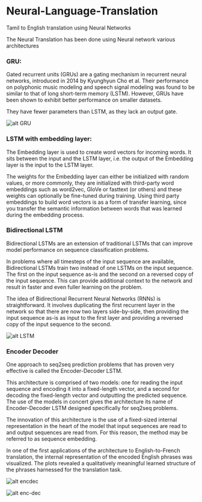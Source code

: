 # Neural-Language-Translation

Tamil to English translation using Neural Networks

The Neural Translation has been done using Neural network various architectures

### GRU:

Gated recurrent units (GRUs) are a gating mechanism in recurrent neural networks, introduced in 2014 by Kyunghyun Cho et al. Their performance on polyphonic music modeling and speech signal modeling was found to be similar to that of long short-term memory (LSTM). However, GRUs have been shown to exhibit better performance on smaller datasets.

They have fewer parameters than LSTM, as they lack an output gate.

![alt GRU](https://encrypted-tbn0.gstatic.com/images?q=tbn:ANd9GcT40y8e1AyGtWneAlHeNjCahIxQPYuhrHhb5IRoCkE1lbnECm90)

### LSTM with embedding layer:

The Embedding layer is used to create word vectors for incoming words. It sits between the input and the LSTM layer, i.e. the output of the Embedding layer is the input to the LSTM layer.

The weights for the Embedding layer can either be initialized with random values, or more commonly, they are initialized with third-party word embeddings such as word2vec, GloVe or fasttext (or others) and these weights can optionally be fine-tuned during training. Using third party embeddings to build word vectors is as a form of transfer learning, since you transfer the semantic information between words that was learned during the embedding process.

### Bidirectional LSTM

Bidirectional LSTMs are an extension of traditional LSTMs that can improve model performance on sequence classification problems.

In problems where all timesteps of the input sequence are available, Bidirectional LSTMs train two instead of one LSTMs on the input sequence. The first on the input sequence as-is and the second on a reversed copy of the input sequence. This can provide additional context to the network and result in faster and even fuller learning on the problem.

The idea of Bidirectional Recurrent Neural Networks (RNNs) is straightforward.
It involves duplicating the first recurrent layer in the network so that there are now two layers side-by-side, then providing the input sequence as-is as input to the first layer and providing a reversed copy of the input sequence to the second.

![alt LSTM](https://encrypted-tbn0.gstatic.com/images?q=tbn:ANd9GcQSSlc4T67JL1OlnN7mLAmGQr6I1Xj-9f7H1XUp2odfXPh1mmW8)


### Encoder Decoder


One approach to seq2seq prediction problems that has proven very effective is called the Encoder-Decoder LSTM.

This architecture is comprised of two models: one for reading the input sequence and encoding it into a fixed-length vector, and a second for decoding the fixed-length vector and outputting the predicted sequence. The use of the models in concert gives the architecture its name of Encoder-Decoder LSTM designed specifically for seq2seq problems.

The innovation of this architecture is the use of a fixed-sized internal representation in the heart of the model that input sequences are read to and output sequences are read from. For this reason, the method may be referred to as sequence embedding.

In one of the first applications of the architecture to English-to-French translation, the internal representation of the encoded English phrases was visualized. The plots revealed a qualitatively meaningful learned structure of the phrases harnessed for the translation task.

![alt encdec](https://qph.fs.quoracdn.net/main-qimg-febee5b881545802a75c064a84ecf85d)


![alt enc-dec](https://qph.fs.quoracdn.net/main-qimg-febee5b881545802a75c064a84ecf85d)




